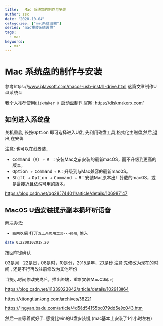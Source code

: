 ```yaml
---
title:   Mac 系统盘的制作与安装
author: zsc
date: "2020-10-04"
categories: ["mac系统设置"]
series: "mac重装系统设置"
tags:
  - mac
keywords:
  - mac
---
```


# Mac 系统盘的制作与安装

参考https://www.iplaysoft.com/macos-usb-install-drive.html 这篇文章制作U盘系统盘

我个人推荐使用`DiskMaker X `启动盘制作.官网: https://diskmakerx.com/



## 如何进入系统盘

关机重启, 长按<kbd>Option</kbd> 即可选择进入U盘, 先利用磁盘工具,格式化主磁盘,然后,退出,在安装.

注意: 也可以在线安装...

- <kbd>Command（⌘）</kbd> + <kbd>R </kbd>：安装Mac之前安装的最新macOS，而不升级到更高的版本。
- <kbd>Option </kbd> + <kbd> Command</kbd> + <kbd>R</kbd>：升级到与Mac兼容的最新macOS。
- <kbd>Shift </kbd>+ <kbd>Option </kbd>+ <kbd>Command </kbd>+ <kbd>R</kbd>：安装Mac原本出厂搭载的macOS，或是最接近且依然可用的版本。

https://blog.csdn.net/qq285744011/article/details/106987147



##  MacOS U盘安装提示副本损坏听语音

解决办法:

- `断网`以后 打开`左上角实用工具-->终端`, 输入

```bash
date 032208102015.20
```

按回车键确认

03是月，22是日，08是时，10是分，2015是年，20是秒
注意:先修改为现在的时间 , 还是不行再改往前修改为其他年份

当提示时间修改完成后，推出终端，重新安装MacOS即可



 https://blog.csdn.net/li1339023842/article/details/102913864

https://xitongtiankong.com/archives/58221

https://jingyan.baidu.com/article/4d58d54155bd079dd5e9c043.html

然后一直等着就好了. 感觉比win的U盘安装慢,(mac基本上安装了1个小时左右)
